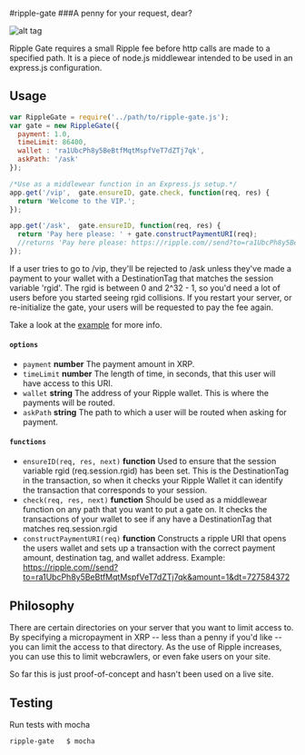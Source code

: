 #ripple-gate
###A penny for your request, dear?

![alt tag](https://raw.github.com/vogtb/ripple-gate/master/header_img.png)

Ripple Gate requires a small Ripple fee before http calls are made to a specified path. It is a piece of node.js middlewear intended to be used in an express.js configuration.

##  Usage

```js
var RippleGate = require('../path/to/ripple-gate.js');
var gate = new RippleGate({
  payment: 1.0,
  timeLimit: 86400,
  wallet : 'ra1UbcPh8y5BeBtfMqtMspfVeT7dZTj7qk',
  askPath: '/ask'
});

/*Use as a middlewear function in an Express.js setup.*/
app.get('/vip',  gate.ensureID, gate.check, function(req, res) {
  return 'Welcome to the VIP.';
});

app.get('/ask',  gate.ensureID, function(req, res) {
  return 'Pay here please: ' + gate.constructPaymentURI(req);
  //returns 'Pay here please: https://ripple.com//send?to=ra1UbcPh8y5BeBtfMqtMspfVeT7dZTj7qk&amount=1&dt=1286961596';
});
```
If a user tries to go to /vip, they'll be rejected to /ask unless they've made a payment to your wallet with a DestinationTag that matches the session variable 'rgid'. The rgid is between 0 and 2^32 - 1, so you'd need a lot of users before you started seeing rgid collisions. If you restart your server, or re-initialize the gate, your users will be requested to pay the fee again.

Take a look at the [example](https://github.com/vogtb/ripple-gate/tree/master/example) for more info.

#### `options`

 * `payment` **number** The payment amount in XRP.
 * `timeLimit` **number** The length of time, in seconds, that this user will have access to this URI.
 * `wallet` **string** The address of your Ripple wallet. This is where the payments will be routed.
 * `askPath` **string** The path to which a user will be routed when asking for payment.

#### `functions`

 * `ensureID(req, res, next)` **function** Used to ensure that the session variable rgid (req.session.rgid) has been set. This is the DestinationTag in the transaction, so when it checks your Ripple Wallet it can identify the transaction that corresponds to your session.
 * `check(req, res, next)` **function** Should be used as a middlewear function on any path that you want to put a gate on. It checks the transactions of your wallet to see if any have a DestinationTag that matches req.session.rgid
 * `constructPaymentURI(req)` **function** Constructs a ripple URI that opens the users wallet and sets up a transaction with the correct payment amount, destination tag, and wallet address. Example: https://ripple.com//send?to=ra1UbcPh8y5BeBtfMqtMspfVeT7dZTj7qk&amount=1&dt=727584372

##  Philosophy
There are certain directories on your server that you want to limit access to. By specifying a micropayment in XRP -- less than a penny if you'd like -- you can limit the access to that directory. As the use of Ripple increases, you can use this to limit webcrawlers, or even fake users on your site.

So far this is just proof-of-concept and hasn't been used on a live site.


##  Testing
Run tests with mocha
```
ripple-gate   $ mocha
```
